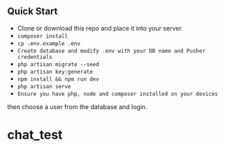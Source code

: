 
## Quick Start

-   Clone or download this repo and place it into your server.
-   `composer install `
-   `cp .env.example .env `
-   `Create database and modify .env with your DB name and Pusher credentials`
-   `php artisan migrate --seed`
-   `php artisan key:generate`
-   `npm install && npm run dev`
-   `php artisan serve`
-   `Ensure you have php, node and composer installed on your devices`

then choose a user from the database and login.
# chat_test
